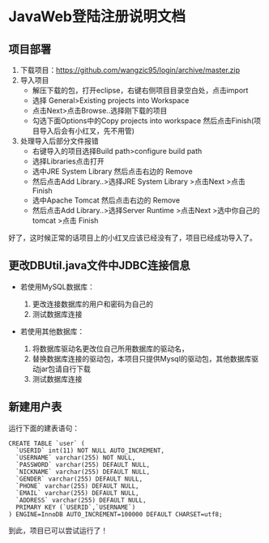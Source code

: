 # JavaWeb登陆注册说明文档

## 项目部署
1. 下载项目：https://github.com/wangzic95/login/archive/master.zip
2. 导入项目
    - 解压下载的包，打开eclipse，右键右侧项目目录空白处，点击import
    - 选择 General>Existing projects into Workspace
    - 点击Next>点击Browse..选择刚下载的项目
    - 勾选下面Options中的Copy projects into workspace 然后点击Finish(项目导入后会有小红叉，先不用管)
3. 处理导入后部分文件报错
    - 右键导入的项目选择Build path>configure build path
    - 选择Libraries点击打开
    - 选中JRE System Library 然后点击右边的 Remove 
    - 然后点击Add Library..>选择JRE System Library >点击Next >点击 Finish
    - 选中Apache Tomcat 然后点击右边的 Remove
    - 然后点击Add Library..>选择Server Runtime >点击Next >选中你自己的tomcat >点击 Finish
 
 好了，这时候正常的话项目上的小红叉应该已经没有了，项目已经成功导入了。

## 更改DBUtil.java文件中JDBC连接信息
- 若使用MySQL数据库： 
    1. 更改连接数据库的用户和密码为自己的
    2. 测试数据库连接

- 若使用其他数据库：
    1. 将数据库驱动名更改位自己所用数据库的驱动名，
    2. 替换数据库连接的驱动包，本项目只提供Mysql的驱动包，其他数据库驱动jar包请自行下载
    3. 测试数据库连接
    
## 新建用户表 
运行下面的建表语句：
```
CREATE TABLE `user` (
  `USERID` int(11) NOT NULL AUTO_INCREMENT,
  `USERNAME` varchar(255) NOT NULL,
  `PASSWORD` varchar(255) DEFAULT NULL,
  `NICKNAME` varchar(255) DEFAULT NULL,
  `GENDER` varchar(255) DEFAULT NULL,
  `PHONE` varchar(255) DEFAULT NULL,
  `EMAIL` varchar(255) DEFAULT NULL,
  `ADDRESS` varchar(255) DEFAULT NULL,
  PRIMARY KEY (`USERID`,`USERNAME`)
) ENGINE=InnoDB AUTO_INCREMENT=100000 DEFAULT CHARSET=utf8;
```
到此，项目已可以尝试运行了！



    
